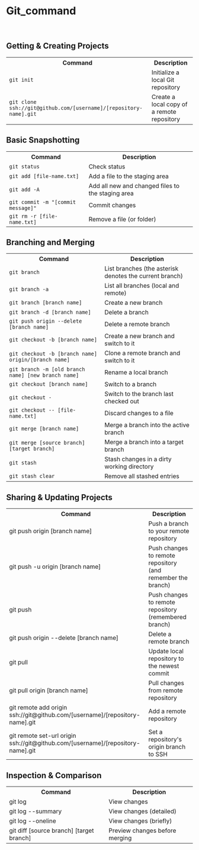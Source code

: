 # Git_command
<br>

<h2>Getting & Creating Projects</h2>
<table>
    <tr>
        <th>Command</th>
        <th>Description</th>
    </tr>
    <tr>
        <td><code>git init</code></td>
        <td>Initialize a local Git repository</td>
    </tr>
    <tr>
        <td><code>git clone ssh://git@github.com/[username]/[repository-name].git</code></td>
        <td>Create a local copy of a remote repository</td>
    </tr>
</table>

<h2>Basic Snapshotting</h2>
<table>
    <tr>
        <th>Command</th>
        <th>Description</th>
    </tr>
    <tr>
        <td><code>git status</code></td>
        <td>Check status</td>
    </tr>
    <tr>
        <td><code>git add [file-name.txt]</code></td>
        <td>Add a file to the staging area</td>
    </tr>
    <tr>
        <td><code>git add -A</code></td>
        <td>Add all new and changed files to the staging area</td>
    </tr>
    <tr>
        <td><code>git commit -m "[commit message]"</code></td>
        <td>Commit changes</td>
    </tr>
    <tr>
        <td><code>git rm -r [file-name.txt]</code></td>
        <td>Remove a file (or folder)</td>
    </tr>
</table>

<h2>Branching and Merging</h2>
<table>
    <tr>
        <th>Command</th>
        <th>Description</th>
    </tr>
    <tr>
        <td><code>git branch</code></td>
        <td>List branches (the asterisk denotes the current branch)</td>
    </tr>
    <tr>
        <td><code>git branch -a</code></td>
        <td>List all branches (local and remote)</td>
    </tr>
    <tr>
        <td><code>git branch [branch name]</code></td>
        <td>Create a new branch</td>
    </tr>
    <tr>
        <td><code>git branch -d [branch name]</code></td>
        <td>Delete a branch</td>
    </tr>
    <tr>
        <td><code>git push origin --delete [branch name]</code></td>
        <td>Delete a remote branch</td>
    </tr>
    <tr>
        <td><code>git checkout -b [branch name]</code></td>
        <td>Create a new branch and switch to it</td>
    </tr>
    <tr>
        <td><code>git checkout -b [branch name] origin/[branch name]</code></td>
        <td>Clone a remote branch and switch to it</td>
    </tr>
    <tr>
        <td><code>git branch -m [old branch name] [new branch name]</code></td>
        <td>Rename a local branch</td>
    </tr>
    <tr>
        <td><code>git checkout [branch name]</code></td>
        <td>Switch to a branch</td>
    </tr>
    <tr>
        <td><code>git checkout -</code></td>
        <td>Switch to the branch last checked out</td>
    </tr>
    <tr>
        <td><code>git checkout -- [file-name.txt]</code></td>
        <td>Discard changes to a file</td>
    </tr>
    <tr>
        <td><code>git merge [branch name]</code></td>
        <td>Merge a branch into the active branch</td>
    </tr>
    <tr>
        <td><code>git merge [source branch] [target branch]</code></td>
        <td>Merge a branch into a target branch</td>
    </tr>
    <tr>
        <td><code>git stash</code></td>
        <td>Stash changes in a dirty working directory</td>
    </tr>
    <tr>
        <td><code>git stash clear</code></td>
        <td>Remove all stashed entries</td>
    </tr>
</table>

<h2>Sharing & Updating Projects</h2>

<table>
    <tr>
        <th>Command</th>
        <th>Description</th>
    </tr>
    <tr>
        <td>git push origin [branch name]</td>
        <td>Push a branch to your remote repository</td>
    </tr>
    <tr>
        <td>git push -u origin [branch name]</td>
        <td>Push changes to remote repository (and remember the branch)</td>
    </tr>
    <tr>
        <td>git push</td>
        <td>Push changes to remote repository (remembered branch)</td>
    </tr>
    <tr>
        <td>git push origin --delete [branch name]</td>
        <td>Delete a remote branch</td>
    </tr>
    <tr>
        <td>git pull</td>
        <td>Update local repository to the newest commit</td>
    </tr>
    <tr>
        <td>git pull origin [branch name]</td>
        <td>Pull changes from remote repository</td>
    </tr>
    <tr>
        <td>git remote add origin ssh://git@github.com/[username]/[repository-name].git</td>
        <td>Add a remote repository</td>
    </tr>
    <tr>
        <td>git remote set-url origin ssh://git@github.com/[username]/[repository-name].git</td>
        <td>Set a repository's origin branch to SSH</td>
    </tr>
</table>

<h2>Inspection & Comparison</h2>

<table>
    <tr>
        <th>Command</th>
        <th>Description</th>
    </tr>
    <tr>
        <td>git log</td>
        <td>View changes</td>
    </tr>
    <tr>
        <td>git log --summary</td>
        <td>View changes (detailed)</td>
    </tr>
    <tr>
        <td>git log --oneline</td>
        <td>View changes (briefly)</td>
    </tr>
    <tr>
        <td>git diff [source branch] [target branch]</td>
        <td>Preview changes before merging</td>
    </tr>
</table>